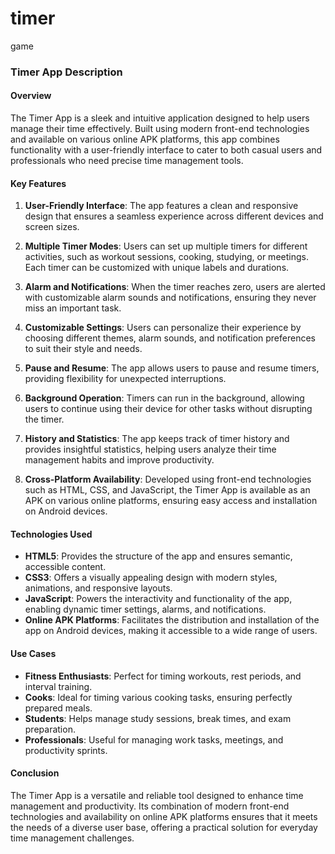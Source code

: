 # timer
game
### Timer App Description

#### Overview
The Timer App is a sleek and intuitive application designed to help users manage their time effectively. Built using modern front-end technologies and available on various online APK platforms, this app combines functionality with a user-friendly interface to cater to both casual users and professionals who need precise time management tools.

#### Key Features

1. **User-Friendly Interface**: The app features a clean and responsive design that ensures a seamless experience across different devices and screen sizes. 

2. **Multiple Timer Modes**: Users can set up multiple timers for different activities, such as workout sessions, cooking, studying, or meetings. Each timer can be customized with unique labels and durations.

3. **Alarm and Notifications**: When the timer reaches zero, users are alerted with customizable alarm sounds and notifications, ensuring they never miss an important task.

4. **Customizable Settings**: Users can personalize their experience by choosing different themes, alarm sounds, and notification preferences to suit their style and needs.

5. **Pause and Resume**: The app allows users to pause and resume timers, providing flexibility for unexpected interruptions.

6. **Background Operation**: Timers can run in the background, allowing users to continue using their device for other tasks without disrupting the timer.

7. **History and Statistics**: The app keeps track of timer history and provides insightful statistics, helping users analyze their time management habits and improve productivity.

8. **Cross-Platform Availability**: Developed using front-end technologies such as HTML, CSS, and JavaScript, the Timer App is available as an APK on various online platforms, ensuring easy access and installation on Android devices.

#### Technologies Used

- **HTML5**: Provides the structure of the app and ensures semantic, accessible content.
- **CSS3**: Offers a visually appealing design with modern styles, animations, and responsive layouts.
- **JavaScript**: Powers the interactivity and functionality of the app, enabling dynamic timer settings, alarms, and notifications.
- **Online APK Platforms**: Facilitates the distribution and installation of the app on Android devices, making it accessible to a wide range of users.

#### Use Cases

- **Fitness Enthusiasts**: Perfect for timing workouts, rest periods, and interval training.
- **Cooks**: Ideal for timing various cooking tasks, ensuring perfectly prepared meals.
- **Students**: Helps manage study sessions, break times, and exam preparation.
- **Professionals**: Useful for managing work tasks, meetings, and productivity sprints.

#### Conclusion

The Timer App is a versatile and reliable tool designed to enhance time management and productivity. Its combination of modern front-end technologies and availability on online APK platforms ensures that it meets the needs of a diverse user base, offering a practical solution for everyday time management challenges.
